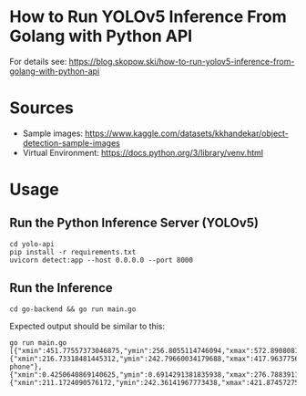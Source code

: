 # How to Run YOLOv5 Inference From Golang with Python API

For details see: https://blog.skopow.ski/how-to-run-yolov5-inference-from-golang-with-python-api

# Sources

- Sample images: https://www.kaggle.com/datasets/kkhandekar/object-detection-sample-images
- Virtual Environment: https://docs.python.org/3/library/venv.html

# Usage

## Run the Python Inference Server (YOLOv5)

```shell
cd yolo-api
pip install -r requirements.txt
uvicorn detect:app --host 0.0.0.0 --port 8000
```

## Run the Inference

```shell
cd go-backend && go run main.go
```

Expected output should be similar to this:

```shell
go run main.go
[{"xmin":451.77557373046875,"ymin":256.8055114746094,"xmax":572.8908081054688,"ymax":355.9529724121094,"confidence":0.8660547733306885,"class":41,"name":"cup"},{"xmin":216.73318481445312,"ymin":242.79660034179688,"xmax":417.9637756347656,"ymax":352.3187561035156,"confidence":0.3558332026004791,"class":67,"name":"cell phone"},{"xmin":0.4250640869140625,"ymin":0.6914291381835938,"xmax":276.78839111328125,"ymax":174.0032958984375,"confidence":0.27563828229904175,"class":73,"name":"book"},{"xmin":211.1724090576172,"ymin":242.36141967773438,"xmax":421.87457275390625,"ymax":351.2012634277344,"confidence":0.26584678888320923,"class":63,"name":"laptop"}]
```
